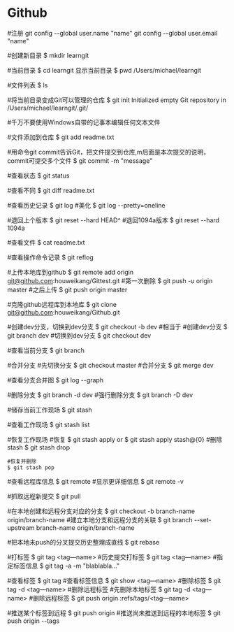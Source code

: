 # Github
#注册
git config --global user.name "name"
git config --global user.email "name"

#创建新目录
$ mkdir learngit

#当前目录
$ cd learngit
显示当前目录
$ pwd
/Users/michael/learngit

#文件列表
$ ls

#将当前目录变成Git可以管理的仓库
$ git init
Initialized empty Git repository in /Users/michael/learngit/.git/

#千万不要使用Windows自带的记事本编辑任何文本文件

#文件添加到仓库
$ git add readme.txt

#用命令git commit告诉Git，把文件提交到仓库,m后面是本次提交的说明，commit可提交多个文件
$ git commit -m "message"

#查看状态
$ git status

#查看不同
$ git diff readme.txt

#查看历史记录
$ git log
#美化
$ git log --pretty=oneline

#退回上个版本
$ git reset --hard HEAD^
#退回1094a版本
$ git reset --hard 1094a

#查看文件
$ cat readme.txt

#查看操作命令记录
$ git reflog

#上传本地库到github
$ git remote add origin git@github.com:houweikang/Gittest.git
	#第一次删除
	$ git push -u origin master
	#之后上传
	$ git push origin master

#克隆github远程库到本地库
$ git clone git@github.com:houweikang/Github.git

#创建dev分支，切换到dev分支
$ git checkout -b dev
#相当于
#创建dev分支
$ git branch dev
#切换到dev分支
$ git checkout dev

#查看当前分支
$ git branch

#合并分支
#先切换分支
$ git checkout master
#合并分支
$ git merge dev

#查看分支合并图
$ git log --graph

#删除分支
$ git branch -d dev
	#强行删除分支
	$ git branch -D dev

#储存当前工作现场
$ git stash

#查看工作现场
$ git stash list

#恢复工作现场
	#恢复
	$ git stash apply    or    $ git stash apply stash@{0}
	#删除stash
	$ git stash drop
	
	#恢复并删除
	$ git stash pop
	
#查看远程库信息
$ git remote
	#显示更详细信息
	$ git remote -v

#抓取远程新提交
$ git pull

#在本地创建和远程分支对应的分支
$ git checkout -b branch-name origin/branch-name
#建立本地分支和远程分支的关联
$ git branch --set-upstream branch-name origin/branch-name

#把本地未push的分叉提交历史整理成直线
$ git rebase

#打标签
$ git tag <tag—name>
	#历史提交打标签
	$ git tag <tag—name> <commit id>
	#指定标签信息
	$ git tag -a <tagname> -m "blablabla..."

#查看标签
$ git tag
#查看标签信息
$ git show <tag—name>
#删除标签
$ git tag -d <tag—name>
#删除远程标签
	#先删除本地标签
	$ git tag -d <tag—name>
	#删除远程标签
	$ git push origin :refs/tags/<tag—name>

#推送某个标签到远程
$ git push origin <tagname>
#推送尚未推送到远程的本地标签
$ git push origin --tags
